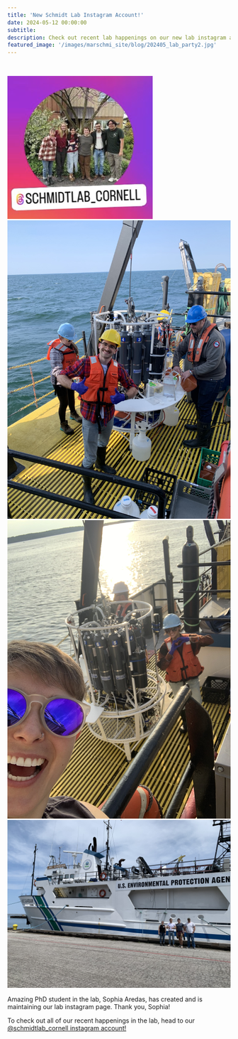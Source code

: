 ```yaml
---
title: 'New Schmidt Lab Instagram Account!'
date: 2024-05-12 00:00:00
subtitle: 
description: Check out recent lab happenings on our new lab instagram account, maintained by PhD Student, Sophia Aredas!
featured_image: '/images/marschmi_site/blog/202405_lab_party2.jpg'
---
```



![]()


<div class="gallery" data-columns="3">
	<img src="/images/marschmi_site/blog/IG.png">
	<img src="/images/marschmi_site/research_projects/202305_GusRosette.jpeg">
	<img src="/images/marschmi_site/blog/IMG_0548.jpeg">
	<img src="/images/marschmi_site/research_projects/202405_LakeGuardian.jpeg">
</div>


Amazing PhD student in the lab, Sophia Aredas, has created and is maintaining our lab instagram page. Thank you, Sophia!

To check out all of our recent happenings in the lab, head to our <a href="https://www.instagram.com/schmidtlab_cornell?igsh=dXM5dnphdTM1NWh3">@schmidtlab_cornell instagram account!</a> 




